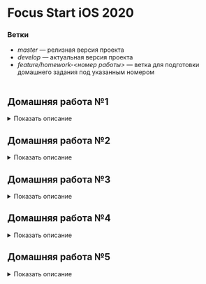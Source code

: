 # Focus Start iOS 2020
### Ветки
* *master* &mdash; релизная версия проекта
* *develop* &mdash; актуальная версия проекта
* *feature/homework-<номер работы>* &mdash; ветка для подготовки домашнего задания под указанным номером  
&nbsp;  

<!---
ДОМАШНЯЯ РАБОТА №1 --------------------------------------------------------------------------------------------------
-->
## Домашняя работа №1
<details>
  <summary>
      Показать описание
  </summary>  

### Функционал приложения  
Приложение должно обладать интерфейсом взаимодействия с пользователем (меню с возможностью выбора нужного варианта).  
Основные функции:
1. Добавление нового автомобиля;
2. Вывод списка добавленных автомобилей;
3. Вывод списка автомобилей с использованием фильтра по типу кузова автомобиля.  

### Интерфейс приложения
Задача минимум &mdash; консольное приложение. При желании можно реализовать интерфейс используя **UIKit**.

### Информация об автомобиле
Для работы с данными автомобиля используется структура с названием **Car**.  
Данные об автомобиле:
| Название     | Тип       | Обязательное | Значение      |
| :-----------:| :--------:|:------------:|:-------------:|
| manufacturer | String    | Да           | Производитель |
| model        | String    | Да           | Модель        |
| body         | enum Body | Да           | Тип  кузова   |
| yearOfIssue  | Int       | Нет          | Год выпуска   |
| carNumber    | String    | Нет          | Гос номер     |

### Отображение информации об автомобиле
Отображение информации должно быть в формате:  
* <Поле>: <Значение>  

Для необязательных полей при отсутствии значения:  
* год выпуска &mdash; отображать «-»
* гос номер &mdash; пропускать это поле (оно не должно отображаться)  
&nbsp;  
&nbsp;    
</details>

<!---
ДОМАШНЯЯ РАБОТА №2 --------------------------------------------------------------------------------------------------
-->
## Домашняя работа №2
<details>
  <summary>
      Показать описание
  </summary>   

### Структура проекта  
Необходимо создать **Workspace** включающий в себя предыдущий проект и текущий.  
### Функционал приложения
Необходимо реализовать потокобезопасный массив, обеспечивающий корректное изменение/получение хранимых данных.  
Для демонстрации результата добавить в один **concurrent queue** две асинхронные задачи, в которых параллельно друг другу будет происходить добавление элементов в потокобезопасный массив.
После завершения работы вывести в консоль количество элементов.  
Добавление элементов в массивы производить в цикле:
```Swift
for number in 0…1000 { ... }
```  
### Требования к потокобезопасному массиву
1. Наименование &mdash; **ThreadSafeArray**;
2. Возможность работать с элементами любого типа;
3. Корректная обрабатка хранимых значений, независимо от того, в каком потоке происходит обращение.  

Обязательные методы:  
| №  | Наименование                 | Действие                                                           |
| :-:| -----------------------------|--------------------------------------------------------------------|
| 1  | append(_ element:)           | Добавляет новый элемент                                            |
| 2  | remove(at index: Int)        | Удаляет элемент с указанным индексом                               |
| 3  | subscript(index: Int) ->     | Возвращает элемент с указанным индеком                             |
| 4  | contains(_ element:) -> Bool | Метод проверки наличия элемента в коллекции. Возвращает true/false | 

Обязательные свойства:  
| №  | Наименование                 | Значение                                   |
| :-:| -----------------------------|--------------------------------------------|
| 1  | isEmpty: Bool                | Если массив пуст, то возвращает true       |
| 2  | count: Int                   | Возвращает количество добавленныхэлементов |
  
&nbsp;  
&nbsp;    
</details> 

<!---
ДОМАШНЯЯ РАБОТА №3 --------------------------------------------------------------------------------------------------
-->
## Домашняя работа №3  
<details>
  <summary>
      Показать описание
  </summary>    

### Структура проекта  
Добавить новый проект в существующий **Workspace**.
### Функционал приложения
Необходимо программно реализовать 3 экрана, каждый экран является отдельным **UIViewController** в **UITabBarController**'e. Каждый **UIViewController** &mdash; отдельный файл с классом. Лучшим вариантов является перенос всего представления в **UIView** + **UIViewController**.  
Основной упор делается на код и **Constraints**.  
### Первый экран
Необходимо добавить вверху 3 лэйбла. Первый стандартный, с небольшим текстом, второй лэйбл большего размера и с другим шрифтом, третий лэйбл также большего размера и с другим шрифтом, но теперь в две строки всегда, при любом размере экрана.  
Далее идут две кнопки, которые должны быть по-разному закруглены. Первая кнопка всегда должна быть круглой, вторая кнопка с закруглением 8.  
Далее любая картинка, по центру которой должен крутится черный **UIActivityIndicatorView**.  
Интерфейс должен быть полностью виден на размерах от <ins>4-х дюймов</ins>. Все элементы должны быть по центру, также расстояние между элементами должно увеличиваться. 1-й лэйбл всегда должен быть с расстоянием *8pt* до верха. Изображение всегад должно быть с расстоянием *8pt* до начала **UITabBarController**'a.  
<p align="center"> <img height="300" src="images/homework-3-screen1.jpg"> </p>  

### Второй экран
Реализовать разный дизайн в *портретном* и *горизонтальном* режиме. Все элементы находятся в **UIScrollView**, необходимо добавить так много текста, чтобы можно было скроллить экран вверх и вниз.  
В *портретном* изображение растягивается на всю ширину экрана и под ним находится заголовок, далее идёт текст. В *горизонтальном* режиме изображение находится в левом верхнем углу и имеет отступы со всех сторон. Заголовок теперь идет по центру изображения, весь текст располагается под этими двумя элементами.  
Определять перевернули ли устройство &mdash; по **Size Class**'aм.  
<p align="center"> <img height="300" src="images/homework-3-screen2.jpg"> </p>  

### Третий экран
Третий экран является псевдоэкраном логина. Поля Login и Password являются **UITextField**'ами, при вводе текста надпись Login и Password должны скрываться (быть плейсхолдерами). Вводимые данные в поле Password должны быть сокрыты с помощью символа **\***.  
Кнопка Enter должна уметь подниматься над *клавиатурой*, когда она показывается. Поднятие кнопки должно происходит через изменения её нижнего **Constraint**'a, желательно делать это с анимацией.  
Также должна быть возможность *тапнуть* в пустом месте экрана и тогда клавиатура должна скрыться, а кнопка Enter должна вернуться в исходное положение.  
<p align="center"> <img height="300" src="images/homework-3-screen3.jpg"> </p>  

&nbsp;  
&nbsp;    
</details>

<!---
ДОМАШНЯЯ РАБОТА №4 --------------------------------------------------------------------------------------------------
-->
## Домашняя работа №4  
<details>
  <summary>
      Показать описание
  </summary>    

### Структура проекта  
Добавить новый проект в существующий **Workspace**.
### Функционал приложения
Необходимо реализовать **UISplitViewController**, который выглядит по-разному на iPhone (4.0, 4.7, 5.8 дюйма) и на большом iPhone, iPad. При запуске приложения на айфоне должна появиться таблица, при запуске на большой айфоне, айпаде должна открыться таблица с выбранной первой ячейкой. Следовательно, в detail меню справа этот контент уже будет показываться.  
В таблице должен быть большой, жирный *заголовок*, ниже него какой-то *текст* и справа от текста *время*. Нужно учитывать, что *заголовок* может быть в 2 строки, *текст* в ячейке может быть в 2 строки, *время* всегда в одну строку. Также bottom констрэинт *времени* совпадает с bottom констрэинтом *текста*, то есть они всегда в низу идут под одну линию, даже если текст в две строки, а время в одну (пример: Ячейка 4).  
Текст, время и заголовкок могут быть любые. Главное, чтобы:
* Ячейка 1 &mdash; заголовок и текст в одну строку, время показывается;
* Ячейка 2 &mdash; заголовок в 2 строки, текст и время как в 1-й ячейке;
* Ячейка 3 &mdash; заголовок в 1 строку, времени нет, а текст удлиняется до правого края;
* Ячейка 4 &mdash; заголовок в 1 строку, текст в 2 строки, время показывается;
* Ячейка 5 &mdash; показывается только заголовок.

Когда тапаем на ячейку, появляется детальное представление, где в заголовке **UINavigationBar**'a дублируется заголовок ячейки. Также появляется текст, который может быть в несколько строк и может растянуться до правого края.  
Ниже текста располагаются 2 картинки, которые должны быть сделаны с закругленными углами и тенью одновременно! В каждой ячейке разные 2 картинки. Если картинки и текст не влезают полностью в экран, то должна быть возможность скроллить его!  
Ниже представлен примерный интерфейс:
<p align="center"> <img height="300" src="images/homework-4-splitScreen.jpg"> </p>  

&nbsp;  
&nbsp;  
</details>

<!---
ДОМАШНЯЯ РАБОТА №5 --------------------------------------------------------------------------------------------------
-->
## Домашняя работа №5  
<details>
  <summary>
      Показать описание
  </summary>    

### Структура проекта  
Добавить новый проект в существующий **Workspace**.
### Условие
Используя предыдущую домашнюю работу, провести рефакторинг, реализовав, <ins>на выбор</ins>, одну из архитектур:
* **MVP**;
* **MVVM**;
* **VIPER**;
* **CLEAN**.
### Функционал приложения
* Не менее 2-х экранов приложения;
* Не менее 2-х элементов взаимодействия с пользователем;
* Данные для приложения должны браться из БД или из сети;
* Модель должна изменяться при взаимодействии с пользователем.   
</details>
